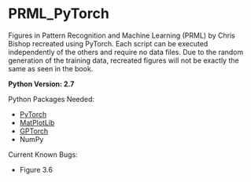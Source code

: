 # PRML_PyTorch

Figures in Pattern Recognition and Machine Learning (PRML) by Chris Bishop recreated using PyTorch. Each script can be executed independently of the others and require no data files. Due to the random generation of the training data, recreated figures will not be exactly the same as seen in the book.

**Python Version: 2.7**

Python Packages Needed:

 * [PyTorch](http://pytorch.org/)
 * [MatPlotLib](https://matplotlib.org/)
 * [GPTorch](https://github.com/bmmi/gptorch)
 * NumPy

Current Known Bugs:

 * Figure 3.6